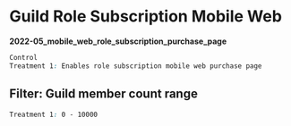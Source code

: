 # Guild Role Subscription Mobile Web

**2022-05_mobile_web_role_subscription_purchase_page**

```css
Control
Treatment 1: Enables role subscription mobile web purchase page
```

## Filter: Guild member count range
```css
Treatment 1: 0 - 10000
```

